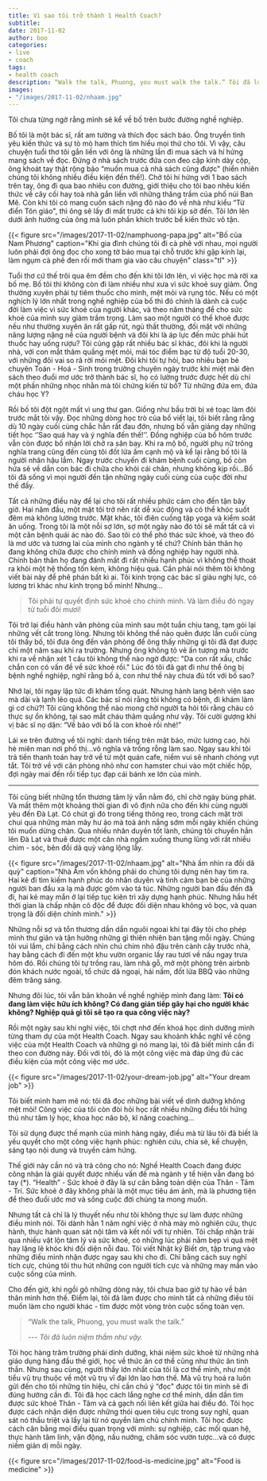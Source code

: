 ```yaml
---
title: Vì sao tôi trở thành 1 Health Coach?
subtitle:
date: 2017-11-02
author: boo
categories:
- live
- coach
tags:
- health coach
description: “Walk the talk, Phuong, you must walk the talk.” Tôi đã luôn niệm thầm như vậy.
images:
- "/images/2017-11-02/nhaam.jpg"
---
```


Tôi chưa từng ngờ rằng mình sẽ kể về bố trên bước đường nghề nghiệp.

Bố tôi là một bác sĩ, rất am tường và thích đọc sách báo. Ông truyền tình yêu kiến thức và sự tò mò ham thích tìm hiểu mọi thứ cho tôi. Vì vậy, câu chuyện tuổi thơ tôi gắn liền với ông là những lần đi mua sách và hí hửng mang sách về đọc. Đứng ở nhà sách trước đứa con đeo cặp kính dày cộp, ông khoát tay thật rộng bảo “muốn mua cả nhà sách cũng được" (hiển nhiên chúng tôi không nhiều điều kiện đến thế!). Chở tôi hí hửng với 1 bao sách trên tay, ông đi qua bao nhiêu con đường, giới thiệu cho tôi bao nhêu kiến thức về cây cối hay toà nhà gắn liền với những thăng trầm của phố núi Ban Mê. Còn khi tôi có mang cuốn sách nặng đô nào đó về nhà như kiểu “Từ điển Tôn giáo", thì ông sẽ lấy đi mất trước cả khi tôi kịp sờ đến. Tôi lớn lên dưới ảnh hưởng của ông mà luôn phấn khích trước bể kiến thức vô tận.

{{< figure src="/images/2017-11-02/namphuong-papa.jpg" alt="Bố của Nam Phương" caption="Khi gia đình chúng tôi đi cà phê với nhau, mọi người luôn phải đợi ông đọc cho xong tờ báo mua tại chỗ trước khi gập kính lại, làm ngụm cà phê đen rồi mới tham gia vào câu chuyện" class="tl" >}}

Tuổi thơ cứ thế trôi qua êm đềm cho đến khi tôi lớn lên, vì việc học mà rời xa bố mẹ. Bố tôi thì không còn đi làm nhiều như xưa vì sức khoẻ suy giảm. Ông thường xuyên phải tự tiêm thuốc cho mình, mệt mỏi và rụng tóc. Nếu có một nghịch lý lớn nhất trong nghề nghiệp của bố thì đó chính là dành cả cuộc đời làm việc vì sức khoẻ của người khác, và theo năm tháng để cho sức khoẻ của mình suy giảm trầm trọng. Làm sao một người có thể khoẻ được nếu như thường xuyên ăn rất gấp rút, ngủ thất thường, đối mặt với những năng lượng nặng nề của người bệnh và đôi khi là áp lực đến mức phải hút thuốc hay uống rượu? Tôi cũng gặp rất nhiều bác sĩ khác, đôi khi là người nhà, với con mắt thâm quầng mệt mỏi, mái tóc điểm bạc từ độ tuổi 20-30, với những đôi vai so rã rời mỏi mệt. Đôi khi tôi tự hỏi, bao nhiêu bạn bè chuyên Toán - Hoá - Sinh trong trường chuyên ngày trước khi miệt mài đèn sách theo đuổi mơ ước trở thành bác sĩ, họ có lường trước được hết dù chỉ một phần những nhọc nhằn mà tôi chứng kiến từ bố? Từ những đứa em, đứa cháu học Y?

Rồi bố tôi đột ngột mất vì ung thư gan. Giống như bầu trời bị xé toạc làm đôi trước mắt tôi vậy. Đọc những dòng học trò của bố viết lại, tôi biết rằng rằng dù 10 ngày cuối cùng chắc hẳn rất đau đớn, nhưng bố vẫn giảng dạy những tiết học ‘’Sao quá hay và ý nghĩa đến thế!’’. Đồng nghiệp của bố hôm trước vẫn còn được bố nhận lời chở ra sân bay.  Khi ra mộ bố, người phụ nữ trông nghĩa trang cũng đến cùng tôi đốt lửa ấm cạnh mộ và kể lại rằng bố tôi là người nhân hậu lắm. Ngay trước chuyến đi khám bệnh cuối cùng, bố còn hứa sẽ về dẫn con bác đi chữa cho khỏi cái chân, nhưng không kịp rồi...Bố tôi đã sống vì mọi người đến tận những ngày cuối cùng của cuộc đời như thế đấy.

Tất cả những điều này để lại cho tôi rất nhiều phức cảm cho đến tận bây giờ. Hai năm đầu, một mặt tôi trở nên rất dễ xúc động và có thể khóc suốt đêm mà không lường trước. Mặt khác, tôi điên cuồng tập yoga và kiểm soát ăn uống. Trong tôi là một nỗi sợ lớn, sợ một ngày nào đó tôi sẽ mất tất cả vì một căn bệnh quái ác nào đó. Sao tôi có thể phó thác sức khoẻ, và theo đó là mơ ước và tương lai của mình cho ngành y tế chứ? Chính bản thân họ đang không chữa được cho chính mình và đồng nghiệp hay người nhà. Chính bản thân họ đang đánh mất đi rất nhiều hạnh phúc vì không thể thoát ra khỏi một hệ thống tốn kém, không hiệu quả. Cần phải nói thêm tôi không viết bài này để phê phán bất kì ai. Tôi kính trọng các bác sĩ giàu nghị lực, có lương tri khác như kính trọng bố mình! Nhưng...

> Tôi phải tự quyết định sức khoẻ cho chính mình. Và làm điều đó ngay từ tuổi đôi mươi!

Tôi trở lại điều hành văn phòng của mình sau một tuần chịu tang, tạm gói lại những vết cắt trong lòng. Nhưng tôi không thể nào quên được lần cuối cùng tôi thấy bố, tôi đưa ông đến văn phòng để ông thấy những gì tôi đã đạt được chỉ một năm sau khi ra trường. Nhưng ông không tỏ vẻ ấn tượng mà trước khi ra về nhận xét 1 câu tôi không thể nào ngờ được: "Da con rất xấu, chắc chắn con có vấn đề về sức khoẻ rồi." Lúc đó tôi đã gạt đi như thể ông bị bệnh nghề nghiệp, nghĩ rằng bố à, con như thế này chưa đủ tốt với bố sao?

Nhớ lại, tôi ngay lập tức đi khám tổng quát. Nhưng hành lang bệnh viện sao mà dài và lạnh lẽo quá. Các bác sĩ nói rằng tôi không có bệnh, đi khám làm gì cơ chứ?! Tôi cũng không thể nào mong chờ người ta hỏi tôi rằng cháu có thực sự ổn không, tại sao mắt cháu thâm quầng như vậy. Tôi cười gượng khi vị bác sĩ nọ dặn: “Về bảo với bố là con khoẻ rồi nhé!”


Lái xe trên đường về tôi nghĩ: danh tiếng trên mặt báo, mức lương cao, hội hè miên man nơi phố thị...vô nghĩa và trống rỗng làm sao. Ngay sau khi tôi trả tiền thanh toán hay trở về từ một quán cafe, niềm vui sẽ nhanh chóng vụt tắt. Tôi trở về với căn phòng nhỏ như con hamster chui vào một chiếc hộp, đợi ngày mai đến rồi tiếp tục đạp cái bánh xe lớn của mình.

---

Tôi cũng biết những tổn thương tâm lý vẫn nằm đó, chỉ chờ ngày bùng phát. Và mất thêm một khoảng thời gian đi vô định nữa cho đến khi cùng người yêu đến Đà Lạt. Có chút gì đó trong tiếng thông reo, trong cách mặt trời chui qua những màn mây hư ảo mà toả ánh nắng sớm mỗi ngày khiến chúng tôi muốn dừng chân. Qua nhiều nhân duyên tốt lành, chúng tôi chuyển hẳn lên Đà Lạt và thuê được một căn nhà ngắm xuống thung lũng với rất nhiều chim - sóc, bên đồi dã quỳ vàng lộng lẫy.

{{< figure src="/images/2017-11-02/nhaam.jpg" alt="Nhà ấm nhìn ra đồi dã quỳ" caption="Nhà Ấm vốn không phải do chúng tôi dựng nên hay tìm ra. Hai kẻ đi tìm kiếm hạnh phúc do nhân duyên và tình cảm bạn bè của những người ban đầu xa lạ mà được gôm vào tá túc. Những người ban đầu đến đã đi, hai kẻ may mắn ở lại tiếp tục kiên trì xây dựng hạnh phúc. Nhưng hầu hết thời gian là chấp nhận cô độc để được đối diện nhau không vỏ bọc, và quan trọng là đối diện chính mình." >}}

Những nỗi sợ và tổn thương dần dần nguôi ngoai khi tại đây tôi cho phép mình thư giãn và tận hưởng những gì thiên nhiên ban tặng mỗi ngày. Chúng tôi vui lắm, chỉ bằng cách nhìn chú chim nhỏ đậu trên cành cây trước nhà, hay bằng cách đi đến một khu vườn organic lấy rau tươi về nấu ngay trưa hôm đó. Rồi chúng tôi tự trồng rau, làm nhà gỗ, mở một phòng trên airbnb đón khách nước ngoài, tổ chức dã ngoại, hái nấm, đốt lửa BBQ vào những đêm trăng sáng.

Nhưng đôi lúc, tôi vẫn băn khoăn về nghề nghiệp mình đang làm: __Tôi có đang làm việc hữu ích không? Có đang gián tiếp gây hại cho người khác không? Nghiệp quả gì tôi sẽ tạo ra qua công việc này?__

Rồi một ngày sau khi nghỉ việc, tôi chợt nhớ đến khoá học dinh dưỡng mình từng tham dự của một Health Coach. Ngay sau khoảnh khắc nghĩ về công việc của một Health Coach và những gì nó mang lại, tôi đã biết mình cần đi theo con đường này.  Đối với tôi, đó là một công việc mà đáp ứng đủ các điều kiện của một công việc mơ ước.

{{< figure src="/images/2017-11-02/your-dream-job.jpg" alt="Your dream job" >}}

Tôi biết mình ham mê nó: tôi đã đọc những bài viết về dinh dưỡng không mệt mỏi! Công việc của tôi còn đòi hỏi học rất nhiều những điều tôi hứng thú như tâm lý học, khoa học não bộ, kĩ năng coaching…

Tôi sử dụng được thế mạnh của mình hàng ngày, điều mà từ lâu tôi đã biết là yếu quyết cho một công việc hạnh phúc: nghiên cứu, chia sẻ, kể chuyện, sáng tạo nội dung và truyền cảm hứng.

Thế giới này cần nó và trả công cho nó: Nghề Health Coach đang được công nhận là giải quyết được nhiều vấn đề mà ngành y tế hiện vẫn đang bó tay (\*). “Health” - Sức khoẻ ở đây là sự cân bằng toàn diện của Thân - Tâm - Trí. Sức khoẻ ở đây không phải là một mục tiêu ám ảnh, mà là phương tiện để theo đuổi ước mơ và sống cuộc đời chúng ta mong muốn.

Nhưng tất cả chỉ là lý thuyết nếu như tôi không thực sự làm được những điều mình nói. Tôi dành hẳn 1 năm nghỉ việc ở nhà mày mò nghiên cứu, thực hành, thực hành quan sát nội tâm và kết nối với tự nhiên. Tôi chấp nhận trải qua nhiều vật lộn tâm lý và sức khoẻ, có những lúc phải nằm bẹp vì quá mệt hay lặng lẽ khóc khi đối diện nỗi đau. Tôi viết Nhật ký Biết ơn, tập trung vào những điều mình nhận được ngay sau khi cho đi. Chỉ bằng cách suy nghĩ tích cực, chúng tôi thu hút những con người tích cực và những may mắn vào cuộc sống của mình.

Cho đến giờ, khi ngồi gõ những dòng này, tôi chưa bao giờ tự hào về bản thân mình hơn thế. Điểm lại, tôi đã làm được cho mình tất cả những điều tôi muốn làm cho người khác - tìm được một vòng tròn cuộc sống toàn vẹn.


> “Walk the talk, Phuong, you must walk the talk.”
>
> --- <cite>Tôi đã luôn niệm thầm như vậy.</cite>

Tôi học hàng trăm trường phái dinh dưỡng, khái niệm sức khoẻ từ những nhà giáo dụng hàng đầu thế giới, học về thức ăn cơ thể cũng như thức ăn tinh thần. Nhưng sau cùng, người thầy lớn nhất của tôi là cơ thể mình, như một tiểu vũ trụ thuộc về một vũ trụ vĩ đại lớn lao hơn thế. Mà vũ trụ hoá ra luôn gửi đến cho tôi những tín hiệu, chỉ cần chú ý “đọc" được tôi tin mình sẽ đi đúng hướng cần đi. Tôi đã học cách lắng nghe cơ thể mình, dần dần tìm được sức khoẻ Thân - Tâm và cả gạch nối liên kết giữa hai điều đó. Tôi học được cách nhận diện được những thói quen tiêu cực trong suy nghĩ, quan sát nó thấu triệt và lấy lại từ nó quyền làm chủ chính mình. Tôi học được cách cân bằng mọi điều quan trọng với mình: sự nghiệp, các mối quan hệ, thực hành tâm linh, vận động, nấu nướng, chăm sóc vườn tược...và có được niềm giản dị mỗi ngày.

{{< figure src="/images/2017-11-02/food-is-medicine.jpg" alt="Food is medicine" >}}
